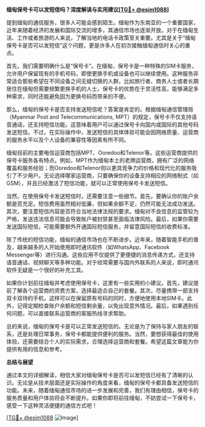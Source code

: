**缅甸保号卡可以发短信吗？深度解读与实用建议[[TG💪+ @esim1088](https://t.me/s/esim1088)]**

提到缅甸的通信服务，很多人可能会感到陌生。缅甸作为东南亚的一个重要国家，近年来随着经济的发展和国际交流的增多，其通信市场也逐渐开放。对于在缅甸生活、工作或者旅游的人来说，了解当地的电话卡政策至关重要。尤其是关于“缅甸保号卡是否可以发短信”这个问题，更是许多人在初次接触缅甸通信时关心的重点。

首先，我们需要明确什么是“保号卡”。在缅甸，保号卡是一种特殊的SIM卡服务，允许用户保留现有的手机号码，即使更换手机或设备也可以继续使用。这种服务非常适合那些希望在不同设备之间无缝切换的人群，比如旅行者、商务人士或者长期居住在缅甸但需要频繁更换手机的人士。保号卡的优势在于灵活性高，能够满足多种需求，同时还能避免因为更换号码而带来的不便。

那么，缅甸的保号卡是否支持发送短信呢？答案是肯定的。根据缅甸通信管理局（Myanmar Post and Telecommunications, MPT）的规定，保号卡不仅支持语音通话，还支持短信功能。这意味着用户可以通过保号卡向国内或国际的其他号码发送短信。不过，在实际操作中，发送短信的具体体验可能会因网络质量、运营商的服务水平以及个人设备的兼容性等因素有所不同。

缅甸目前的主要电信运营商包括MPT、Ooredoo和Telenor等。这些运营商提供的保号卡服务各有特点。例如，MPT作为缅甸本土的老牌运营商，拥有广泛的网络覆盖和服务经验；而Ooredoo和Telenor则以更具竞争力的价格和现代化的服务吸引了不少用户。无论选择哪家运营商，只要确保你的设备支持相应的网络制式（如GSM），并且已经激活了短信功能，就可以正常使用保号卡发送短信。

当然，在使用保号卡发送短信时，还需要注意一些细节。首先，要确认你的账户余额是否充足。短信费用虽然相对低廉，但如果余额不足，仍然可能无法成功发送。其次，要注意短信内容是否符合当地法律法规的要求。缅甸对不良信息的监管较为严格，发送违法信息可能会导致账户被封禁甚至面临法律风险。最后，如果你需要发送国际短信，可能需要额外开通国际短信服务，并留意国际短信的收费标准。

除了传统的短信功能，缅甸的通信市场也在不断进步。近年来，随着智能手机的普及，越来越多的人开始使用即时通讯软件（如WhatsApp、Facebook Messenger等）进行沟通。这些应用不仅提供了更便捷的消息传递方式，还支持语音通话、视频聊天等多种功能。对于经常需要与国内外联系的人来说，即时通讯软件无疑是一个很好的补充工具。

如果你计划前往缅甸并考虑使用保号卡，这里有一些实用的小建议。首先，建议提前了解各个运营商的资费方案，选择最适合自己的套餐。其次，尽量携带一部支持双卡双待的手机，这样可以在保留原有号码的同时，方便地使用本地SIM卡。此外，记得定期检查账户余额和短信剩余量，以免出现意外情况。最后，如果遇到任何问题，可以直接联系运营商的客服热线寻求帮助。

总的来说，缅甸的保号卡是可以正常发送短信的。无论是为了保持与家人朋友的联系，还是处理日常事务，保号卡都能提供便利的服务。当然，要想获得最佳的使用体验，还需要结合个人的实际需求，合理选择运营商和套餐。希望这篇文章能为你提供有用的信息和参考。

**总结与展望**

通过本文的详细解读，相信大家对缅甸保号卡是否可以发短信已经有了清晰的认识。无论是从技术层面还是实际操作的角度来看，缅甸的保号卡都具备发送短信的功能。未来，随着缅甸通信市场的进一步发展和完善，我们有理由相信，保号卡的服务质量和用户体验将会不断提升。如果你即将前往缅甸，不妨尝试一下保号卡，感受一下这种灵活便捷的通信方式吧！

[[TG💪+ @esim1088](https://t.me/s/esim1088) ![Image](https://i.postimg.cc/4NQfJmqS/Snipaste-2025-05-13-00-14-12.png)]